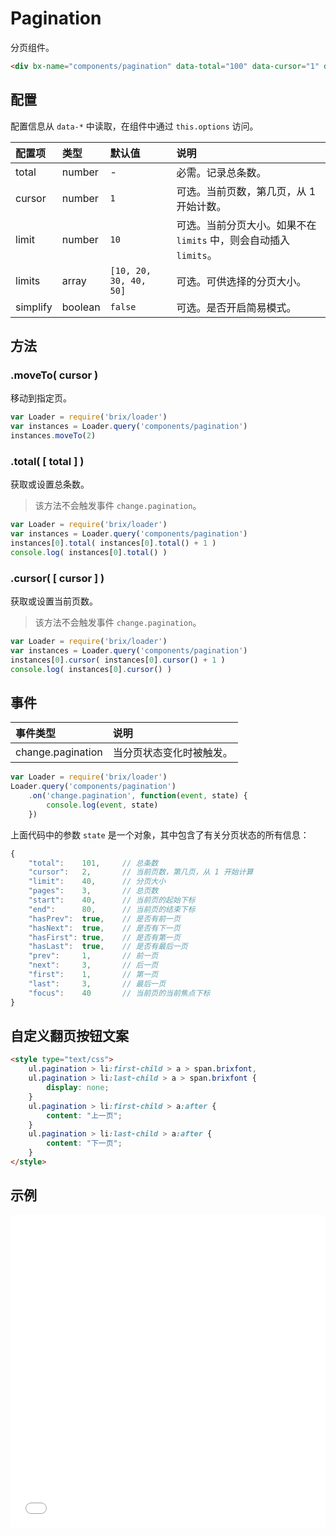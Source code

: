 # Pagination

分页组件。

```html
<div bx-name="components/pagination" data-total="100" data-cursor="1" data-limit="10"></div>
```

## 配置

配置信息从 `data-*` 中读取，在组件中通过 `this.options` 访问。

配置项   | 类型    | 默认值                 | 说明
:------- | :------ | :--------------------- | :----------
total    | number  | -                      | 必需。记录总条数。
cursor   | number  | `1`                    | 可选。当前页数，第几页，从 1 开始计数。
limit    | number  | `10`                   | 可选。当前分页大小。如果不在 `limits` 中，则会自动插入 `limits`。
limits   | array   | `[10, 20, 30, 40, 50]` | 可选。可供选择的分页大小。
simplify | boolean | `false`                | 可选。是否开启简易模式。

## 方法

### .moveTo( cursor )

移动到指定页。

```js
var Loader = require('brix/loader')
var instances = Loader.query('components/pagination')
instances.moveTo(2)
```

### .total( [ total ] )

获取或设置总条数。

> 该方法不会触发事件 `change.pagination`。

```js
var Loader = require('brix/loader')
var instances = Loader.query('components/pagination')
instances[0].total( instances[0].total() + 1 )
console.log( instances[0].total() )
```

### .cursor( [ cursor ] )

获取或设置当前页数。

> 该方法不会触发事件 `change.pagination`。

```js
var Loader = require('brix/loader')
var instances = Loader.query('components/pagination')
instances[0].cursor( instances[0].cursor() + 1 )
console.log( instances[0].cursor() )
```

## 事件

事件类型          | 说明
:---------------- | :----------
change.pagination | 当分页状态变化时被触发。

```js
var Loader = require('brix/loader')
Loader.query('components/pagination')
    .on('change.pagination', function(event, state) {
        console.log(event, state)
    })
```

上面代码中的参数 `state` 是一个对象，其中包含了有关分页状态的所有信息：

```js
{
    "total":    101,     // 总条数
    "cursor":   2,       // 当前页数，第几页，从 1 开始计算
    "limit":    40,      // 分页大小
    "pages":    3,       // 总页数
    "start":    40,      // 当前页的起始下标
    "end":      80,      // 当前页的结束下标
    "hasPrev":  true,    // 是否有前一页
    "hasNext":  true,    // 是否有下一页
    "hasFirst": true,    // 是否有第一页
    "hasLast":  true,    // 是否有最后一页
    "prev":     1,       // 前一页
    "next":     3,       // 后一页
    "first":    1,       // 第一页
    "last":     3,       // 最后一页
    "focus":    40       // 当前页的当前焦点下标
}
```

## 自定义翻页按钮文案

```html
<style type="text/css">
    ul.pagination > li:first-child > a > span.brixfont,
    ul.pagination > li:last-child > a > span.brixfont {
        display: none;
    }
    ul.pagination > li:first-child > a:after {
        content: "上一页";
    }
    ul.pagination > li:last-child > a:after {
        content: "下一页";
    }
</style>
```

## 示例

<iframe width="100%" height="500" src="./examples.html" allowfullscreen="allowfullscreen" frameborder="0"></iframe>
